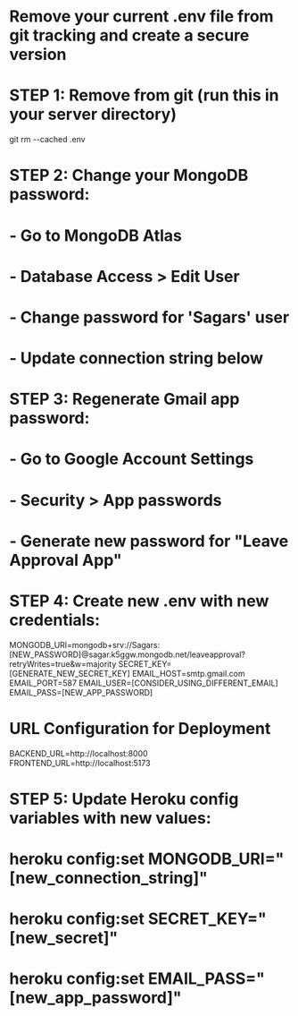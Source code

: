 # Remove your current .env file from git tracking and create a secure version

# STEP 1: Remove from git (run this in your server directory)
git rm --cached .env

# STEP 2: Change your MongoDB password:
# - Go to MongoDB Atlas
# - Database Access > Edit User
# - Change password for 'Sagars' user
# - Update connection string below

# STEP 3: Regenerate Gmail app password:
# - Go to Google Account Settings
# - Security > App passwords
# - Generate new password for "Leave Approval App"

# STEP 4: Create new .env with new credentials:
MONGODB_URI=mongodb+srv://Sagars:[NEW_PASSWORD]@sagar.k5ggw.mongodb.net/leaveapproval?retryWrites=true&w=majority
SECRET_KEY=[GENERATE_NEW_SECRET_KEY]
EMAIL_HOST=smtp.gmail.com
EMAIL_PORT=587
EMAIL_USER=[CONSIDER_USING_DIFFERENT_EMAIL]
EMAIL_PASS=[NEW_APP_PASSWORD]

# URL Configuration for Deployment
BACKEND_URL=http://localhost:8000
FRONTEND_URL=http://localhost:5173

# STEP 5: Update Heroku config variables with new values:
# heroku config:set MONGODB_URI="[new_connection_string]"
# heroku config:set SECRET_KEY="[new_secret]"
# heroku config:set EMAIL_PASS="[new_app_password]"
